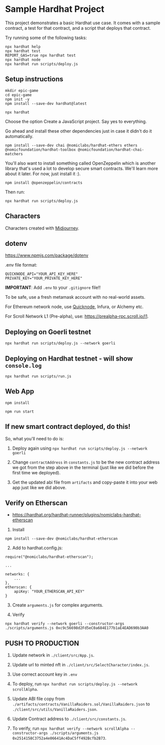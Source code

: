 # Sample Hardhat Project

This project demonstrates a basic Hardhat use case. It comes with a sample contract, a test for that contract, and a script that deploys that contract.

Try running some of the following tasks:

```shell
npx hardhat help
npx hardhat test
REPORT_GAS=true npx hardhat test
npx hardhat node
npx hardhat run scripts/deploy.js
```

## Setup instructions

```
mkdir epic-game
cd epic-game
npm init -y
npm install --save-dev hardhat@latest
```

```
npx hardhat
```
Choose the option Create a JavaScript project. Say yes to everything.

Go ahead and install these other dependencies just in case it didn't do it automatically.
```
npm install --save-dev chai @nomiclabs/hardhat-ethers ethers @nomicfoundation/hardhat-toolbox @nomicfoundation/hardhat-chai-matchers
```

You'll also want to install something called OpenZeppelin which is another library that's used a lot to develop secure smart contracts. We'll learn more about it later. For now, just install it :).
```
npm install @openzeppelin/contracts
```

Then run:
```
npx hardhat run scripts/deploy.js
```

## Characters

Characters created with [Midjourney](https://midjourney.com).

## dotenv

https://www.npmjs.com/package/dotenv

.env file format:
```
QUICKNODE_API="YOUR_API_KEY_HERE"
PRIVATE_KEY="YOUR_PRIVATE_KEY_HERE"
```

**IMPORTANT**: Add `.env` to your `.gitignore` file!!

To be safe, use a fresh metamask account with no real-world assets.

For Ethereum network node, use [Quicknode](https://www.quicknode.com/endpoints), Infura, or Alchemy etc.

For Scroll Network L1 (Pre-alpha), use: https://prealpha-rpc.scroll.io/l1.


## Deploying on Goerli testnet

```
npx hardhat run scripts/deploy.js --network goerli
```

## Deploying on Hardhat testnet - will show `console.log`
```
npx hardhat run scripts/run.js
```

## Web App

```
npm install
```

```
npm run start
```

## If new smart contract deployed, do this!

So, what you'll need to do is:

1. Deploy again using `npx hardhat run scripts/deploy.js --network goerli`

2. Change `contractAddress` in `constants.js` to be the new contract address we got from the step above in the terminal (just like we did before the first time we deployed).

3. Get the updated abi file from `artifacts` and copy-paste it into your web app just like we did above.


## Verify on Etherscan

- https://hardhat.org/hardhat-runner/plugins/nomiclabs-hardhat-etherscan

1. Install 
```
npm install --save-dev @nomiclabs/hardhat-etherscan
```

2. Add to hardhat.config.js:
```
require("@nomiclabs/hardhat-etherscan");

...

networks: {
    ...
},
etherscan: {
    apiKey: "YOUR_ETHERSCAN_API_KEY"
}
```

3. Create `arguments.js` for complex arguments.

4. Verify
```
npx hardhat verify --network goerli --constructor-args ./scripts/arguments.js 0xc9c56698d2Fd5eC0a684E177b1aE4EAD690b3AA0
```


## PUSH TO PRODUCTION

1. Update network in `./client/src/App.js`.
2. Update url to minted nft in `./client/src/SelectCharacter/index.js`.

3. Use correct account key in `.env`

4. To deploy, run `npx hardhat run scripts/deploy.js --network scrollAlpha`.

5. Update ABI file copy from `./artifacts/contracts/VanillaRaiders.sol/VanillaRaiders.json` to `./client/src/utils/VanillaRaiders.json`.

6. Update Contract address to `./client/src/constants.js`.

7. To verify, run `npx hardhat verify --network scrollAlpha --constructor-args ./scripts/arguments.js 0x2514158C3752a4e06641Ac4DaC5ff492Bcfb2B73`.